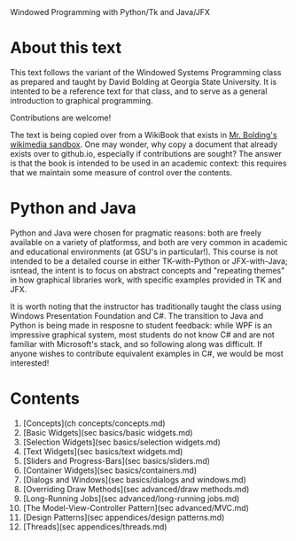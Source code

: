 <div style="size: 48pt">Windowed Programming with Python/Tk and Java/JFX</div>

# About this text

This text follows the variant of the Windowed Systems Programming class as prepared and taught by David Bolding at Georgia State University.
It is intented to be a reference text for that class, and to serve as a general introduction to graphical programming.

Contributions are welcome!

The text is being copied over from a WikiBook that exists in [Mr. Bolding's wikimedia sandbox](https://en.wikibooks.org/wiki/User:Boldingd/Sandbox/GuiProgramming).
One may wonder, why copy a document that already exists over to github.io, especially if contributions are sought?
The answer is that the book is intended to be used in an academic context: this requires that we maintain some measure of control over the contents.

# Python and Java

Python and Java were chosen for pragmatic reasons: both are freely available on a variety of platformss, and both are very common in academic and educational environments (at GSU's in particular!).
This course is not intended to be a detailed course in either TK-with-Python or JFX-with-Java; isntead, the intent is to focus on abstract concepts and "repeating themes" in how graphical libraries work, with specific examples provided in TK and JFX.

It is worth noting that the instructor has traditionally taught the class using Windows Presentation Foundation and C\#.
The transition to Java and Python is being made in resposne to student feedback: while WPF is an impressive graphical system, most students do not know C\# and are not familiar with Microsoft's stack, and so following along was difficult.
If anyone wishes to contribute equivalent examples in C#, we would be most interested!

# Contents

1. [Concepts](ch concepts/concepts.md)
1. [Basic Widgets](sec basics/basic widgets.md)
1. [Selection Widgets](sec basics/selection widgets.md)
1. [Text Widgets](sec basics/text widgets.md)
1. [Sliders and Progress-Bars](sec basics/sliders.md)
1. [Container Widgets](sec basics/containers.md)
1. [Dialogs and Windows](sec basics/dialogs and windows.md)
1. [Overriding Draw Methods](sec advanced/draw methods.md)
1. [Long-Running Jobs](sec advanced/long-running jobs.md)
1. [The Model-View-Controller Pattern](sec advanced/MVC.md)
1. [Design Patterns](sec appendices/design patterns.md)
1. [Threads](sec appendices/threads.md)
